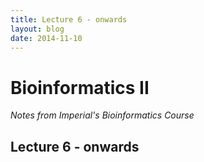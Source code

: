 ```yaml
---
title: Lecture 6 - onwards
layout: blog
date: 2014-11-10
---
```


# Bioinformatics II
_Notes from Imperial's Bioinformatics Course_

## Lecture 6 - onwards

